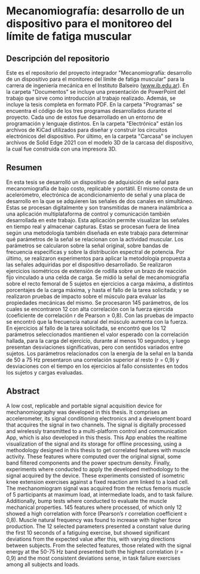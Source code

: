 # Mecanomiografía: desarrollo de un dispositivo para el monitoreo del límite de fatiga muscular

## Descripción del repositorio

Este es el repositorio del proyecto integrador "Mecanomiografía: desarrollo de un dispositivo para el monitoreo del límite de fatiga muscular" para la carrera de ingeniería mecánica en el Instituto Balseiro (www.ib.edu.ar). En la carpeta "Documentos" se incluye una presentación de PowerPoint del trabajo que sirve como introducción al trabajo realizado. Además, se incluye la tesis completa en formato PDF. En la carpeta "Programas" se encuentra el código de los tres programas desarrollados durante el proyecto. Cada uno de estos fue desarrollado en un entorno de programación y lenguaje distintos. En la carpeta "Electrónica" están los archivos de KiCad utilizados para diseñar y construir los circuitos electrónicos del dispositivo. Por último, en la carpeta "Carcasa" se incluyen archivos de Solid Edge 2021 con el modelo 3D de la carcasa del dispositivo, la cual fue construida con una impresora 3D. 

## Resumen
En esta tesis se desarrolló un dispositivo de adquisición de señal para mecanomiografía de bajo costo, replicable y portátil. El mismo consta de un acelerómetro, electrónica de acondicionamiento de señal y una placa de desarrollo en la que se adquieren las señales de dos canales en simultáneo. Estas se procesan digitalmente y son transmitidas de manera inalámbrica a una aplicación multiplataforma de control y comunicación también desarrollada en este trabajo. Esta aplicación permite visualizar las señales en tiempo real y almacenar capturas. Estas se procesan fuera de línea según una metodología también diseñada en este trabajo para determinar qué parámetros de la señal se relacionan con la actividad muscular. Los parámetros se calcularon sobre la señal original, sobre bandas de frecuencia específicas y sobre la distribución espectral de potencia. Por último, se realizaron experimentos para aplicar la metodología propuesta a las señales adquiridas por el dispositivo desarrollado. Se realizaron ejercicios isométricos de extensión de rodilla sobre un brazo de reacción fijo vinculado a una celda de carga. Se midió la señal de mecanomiografía sobre el recto femoral de 5 sujetos en ejercicios a carga máxima, a distintos porcentajes de la carga máxima, y hasta el fallo de la tarea solicitada; y se realizaron pruebas de impacto sobre el músculo para evaluar las propiedades mecánicas del mismo. Se procesaron 145 parámetros, de los cuales se encontraron 12 con alta correlación con la fuerza ejercida (coeficiente de correlación r de Pearson ≥ 0,8). Con las pruebas de impacto se encontró que la frecuencia natural del músculo aumenta con la fuerza. En ejercicios al fallo de la tarea solicitada, se encontró que los 12 parámetros seleccionados mantienen el valor esperado con la correlación hallada, para la carga del ejercicio, durante al menos 10 segundos, y luego presentan desviaciones significativas, pero con sentidos variados entre sujetos. Los parámetros relacionados con la energía de la señal en la banda de 50 a 75 Hz presentaron una correlación superior al resto (r = 0,9) y desviaciones con el tiempo en los ejercicios al fallo consistentes en todos los sujetos y cargas evaluadas.

## Abstract
A low cost, replicable and portable signal acquisition device for mechanomiography was developed in this thesis. It comprises an accelerometer, its signal conditioning electronics and a development board that acquires the signal in two channels. The signal is digitally processed and wirelessly transmitted to a multi-platform control and communication App, which is also developed in this thesis. This App enables the realtime visualization of the signal and its storage for offline processing, using a methodology designed in this thesis to get correlated features with muscle activity. These features where computed over the original signal, some band filtered components and the power spectrum density. Finally, experiments where conducted to apply the developed methodology to the signal acquired by the device. These experiments consisted of isometric knee extension exercises against a fixed reaction arm linked to a load cell. The mechanomiogram signal was acquired from the rectus femoris muscle of 5 participants at maximum load, at intermediate loads, and to task failure. Additionally, bump tests where conducted to evaluate the muscle mechanical properties. 145 features where processed, of which only 12 showed a high correlation with force (Pearson’s r correlation coefficient ≥ 0,8). Muscle natural frequency was found to increase with higher force production. The 12 selected parameters presented a constant value during the first 10 seconds of a fatiguing exercise, but showed significant deviations from the expected value after this, with varying directions between subjects. From the selected features, those related with the signal energy at the 50-75 Hz band presented both the highest correlation (r = 0,9) and the most consistent deviations sense, in task failure exercises among all subjects and loads.